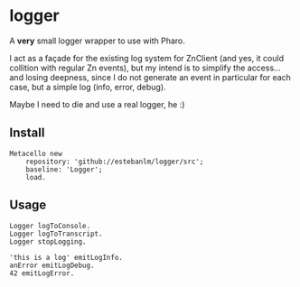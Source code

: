 # logger

A **very** small logger wrapper to use with Pharo.

I act as a façade for the existing log system for ZnClient (and yes, it could collition with regular Zn 
events), but my intend is to simplify the access... and losing deepness, since I do not generate an event 
in particular for each case, but a simple log (info, error, debug).

Maybe I need to die and use a real logger, he :)

## Install

```Smalltalk
Metacello new
	repository: 'github://estebanlm/logger/src';
	baseline: 'Logger';
	load.
```

## Usage

```Smalltalk
Logger logToConsole.
Logger logToTranscript.
Logger stopLogging.

'this is a log' emitLogInfo.
anError emitLogDebug.
42 emitLogError.
```
